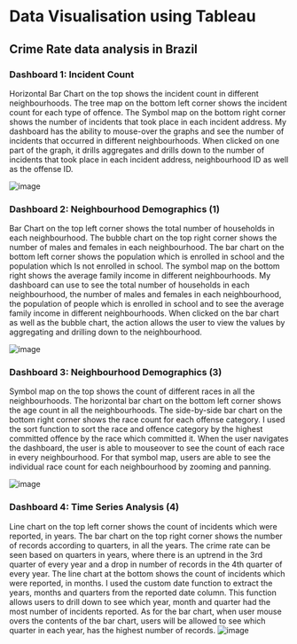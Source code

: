 # Data Visualisation using Tableau
 ## Crime Rate data analysis in Brazil

### Dashboard 1: Incident Count
Horizontal Bar Chart on the top shows the incident count in different neighbourhoods. The tree map on the bottom left corner shows the incident count for each type of offence. The Symbol map on the bottom right corner shows the number of incidents that took place in each incident address. My dashboard has the ability to mouse-over the graphs and see the number of incidents that occurred in different neighbourhoods. When clicked on one part of the graph, it drills aggregates and drills down to the number of incidents that took place in each incident address, neighbourhood ID as well as the offense ID. 

 ![image](https://github.com/rpriyaj/Data-Visualisation-using-Tableau/assets/77479366/a7ef64b3-eda4-455a-85ae-c9af4eb13826)

### Dashboard 2: Neighbourhood Demographics (1)
Bar Chart on the top left corner shows the total number of households in each neighbourhood. The bubble chart on the top right corner shows the number of males and females in each neighbourhood. The bar chart on the bottom left corner shows the population which is enrolled in school and the population which Is not enrolled in school. The symbol map on the bottom right shows the average family income in different neighbourhoods. My dashboard can use to see the total number of households in each neighbourhood, the number of males and females in each neighbourhood, the population of people which is enrolled in school and to see the average family income in different neighbourhoods. When clicked on the bar chart as well as the bubble chart, the action allows the user to view the values by aggregating and drilling down to the neighbourhood.

![image](https://github.com/rpriyaj/Data-Visualisation-using-Tableau/assets/77479366/90e9e0e3-0d8f-4220-892f-246dff32ff86)

### Dashboard 3: Neighbourhood Demographics (3)
Symbol map on the top shows the count of different races in all the neighbourhoods. The horizontal bar chart on the bottom left corner shows the age count in all the neighbourhoods. The side-by-side bar chart on the bottom right corner shows the race count for each offense category. I used the sort function to sort the race and offence category by the highest committed offence by the race which committed it. When the user navigates the dashboard, the user is able to mouseover to see the count of each race in every neighbourhood. For that symbol map, users are able to see the individual race count for each neighbourhood by zooming and panning.

![image](https://github.com/rpriyaj/Data-Visualisation-using-Tableau/assets/77479366/c3115725-c549-4af7-8bd5-07ccdff5e012)

### Dashboard 4: Time Series Analysis (4) 
Line chart on the top left corner shows the count of incidents which were reported, in years. The bar chart on the top right corner shows the number of records according to quarters, in all the years. The crime rate can be seen based on quarters in years, where there is an uptrend in the 3rd quarter of every year and a drop in number of records in the 4th quarter of every year. The line chart at the bottom shows the count of incidents which were reported, in months.  I used the custom date function to extract the years, months and quarters from the reported date column. This function allows users to drill down to see which year, month and quarter had the most number of incidents reported. As for the bar chart, when user mouse overs the contents of the bar chart, users will be allowed to see which quarter in each year, has the highest number of records.
![image](https://github.com/rpriyaj/Data-Visualisation-using-Tableau/assets/77479366/b35af7d8-21ce-40d8-af04-f033403fc982)
